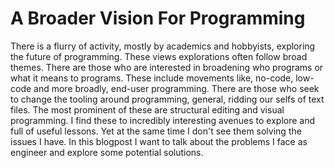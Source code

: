 # A Broader Vision For Programming

There is a flurry of activity, mostly by academics and hobbyists, exploring the future of programming. These views explorations often follow broad themes. There are those who are interested in broadening who programs or what it means to programs. These include movements like, no-code, low-code and more broadly, end-user programming. There are those who seek to change the tooling around programming, general, ridding our selfs of text files. The most prominent of these are structural editing and visual programming. I find these to incredibly interesting avenues to explore and full of useful lessons. Yet at the same time I don't see them solving the issues I have. In this blogpost I want to talk about the problems I face as engineer and explore some potential solutions.

